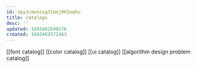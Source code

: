 ```yaml
---
id: zpy1cmoozsq31mnj0k5eqhu
title: catalogs
desc: ''
updated: 1693482696576
created: 1693482572463
---
```


[[font catalog]]
[[color catalog]]
[[ui catalog]]
[[algorithm design problem catalog]]
